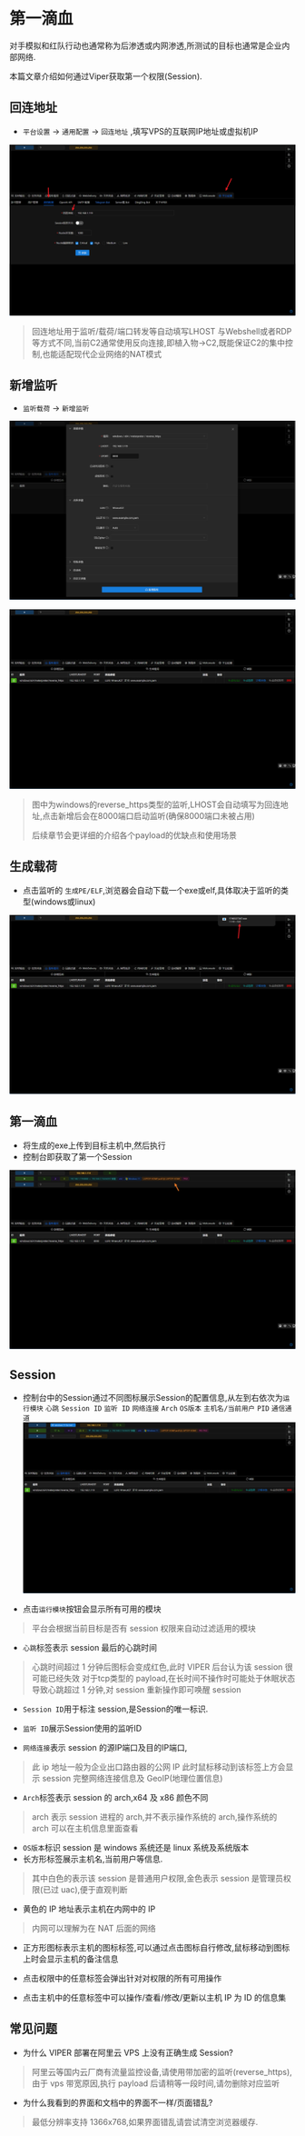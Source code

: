 # 第一滴血

对手模拟和红队行动也通常称为后渗透或内网渗透,所测试的目标也通常是企业内部网络.

本篇文章介绍如何通过Viper获取第一个权限(Session).

## 回连地址

+ `平台设置` -> `通用配置` -> `回连地址` ,填写VPS的互联网IP地址或虚拟机IP

![img.png](img.png)

> 回连地址用于监听/载荷/端口转发等自动填写LHOST
> 与Webshell或者RDP等方式不同,当前C2通常使用反向连接,即植入物->C2,既能保证C2的集中控制,也能适配现代企业网络的NAT模式

## 新增监听

+ `监听载荷` -> `新增监听`

![img_1.png](img_1.png)

![img_2.png](img_2.png)

> 图中为windows的reverse_https类型的监听,LHOST会自动填写为回连地址,点击新增后会在8000端口启动监听(确保8000端口未被占用)
>
>后续章节会更详细的介绍各个payload的优缺点和使用场景

## 生成载荷

+ 点击监听的 `生成PE/ELF`,浏览器会自动下载一个exe或elf,具体取决于监听的类型(windows或linux)

![img_3.png](img_3.png)

## 第一滴血

+ 将生成的exe上传到目标主机中,然后执行
+ 控制台即获取了第一个Session

![img_4.png](img_4.png)

## Session

+ 控制台中的Session通过不同图标展示Session的配置信息,从左到右依次为`运行模块` `心跳` `Session ID` `监听 ID` `网络连接` `Arch` `OS版本` `主机名/当前用户` `PID` `通信通道`
  ![img_5.png](img_5.png)

+ 点击`运行模块`按钮会显示所有可用的模块

> 平台会根据当前目标是否有 session 权限来自动过滤适用的模块

+ `心跳`标签表示 session 最后的心跳时间

> 心跳时间超过 1 分钟后图标会变成红色,此时 VIPER 后台认为该 session 很可能已经失效
> 对于tcp类型的 payload,在长时间不操作时可能处于休眠状态导致心跳超过 1 分钟,对 session 重新操作即可唤醒 session

+ `Session ID`用于标注 session,是Session的唯一标识.

+ `监听 ID`展示Session使用的监听ID

+ `网络连接`表示 session 的源IP端口及目的IP端口,

> 此 ip 地址一般为企业出口路由器的公网 IP
> 此时鼠标移动到该标签上方会显示 session 完整网络连接信息及 GeoIP(地理位置信息)

+ `Arch`标签表示 session 的 arch,x64 及 x86 颜色不同

> arch 表示 session 进程的 arch,并不表示操作系统的 arch,操作系统的 arch 可以在主机信息里面查看

+ `OS版本`标识 session 是 windows 系统还是 linux 系统及系统版本
+ 长方形标签展示主机名,当前用户等信息.

> 其中白色的表示该 session 是普通用户权限,金色表示 session 是管理员权限(已过 uac),便于直观判断
>

+ 黄色的 IP 地址表示主机在内网中的 IP

> 内网可以理解为在 NAT 后面的网络
>

+ 正方形图标表示主机的图标标签,可以通过点击图标自行修改,鼠标移动到图标上时会显示主机的备注信息


+ 点击权限中的任意标签会弹出针对对权限的所有可用操作


+ 点击主机中的任意标签中可以操作/查看/修改/更新以主机 IP 为 ID 的信息集

## 常见问题

+ 为什么 VIPER 部署在阿里云 VPS 上没有正确生成 Session?

> 阿里云等国内云厂商有流量监控设备,请使用带加密的监听(reverse_https),由于 vps 带宽原因,执行 payload 后请稍等一段时间,请勿删除对应监听
>

+ 为什么我看到的界面和文档中的界面不一样/页面错乱?

> 最低分辨率支持 1366x768,如果界面错乱请尝试清空浏览器缓存.
